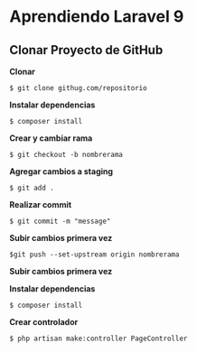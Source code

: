 # Aprendiendo Laravel 9

## Clonar Proyecto de GitHub

**Clonar**

`$ git clone githug.com/repositorio`

**Instalar dependencias**

`$ composer install`

**Crear y cambiar rama**

`$ git checkout -b nombrerama`

**Agregar cambios a staging**

`$ git add .`

**Realizar commit**

`$ git commit -m "message"`

**Subir cambios primera vez**

`$git push --set-upstream origin nombrerama`

**Subir cambios primera vez**

**Instalar dependencias**

`$ composer install`

**Crear controlador**

`$ php artisan make:controller PageController`
